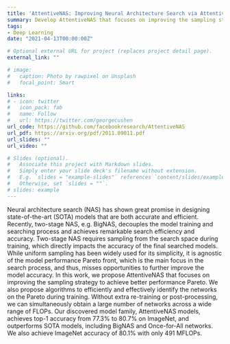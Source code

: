 ```yaml
---
title: 'AttentiveNAS: Improving Neural Architecture Search via Attentive Sampling'
summary: Develop AttentiveNAS that focuses on improving the sampling strategy for supernet-based NAS to achieve state-of-the-art performance Pareto.
tags:
- Deep Learning
date: "2021-04-13T00:00:00Z"

# Optional external URL for project (replaces project detail page).
external_link: ""

# image:
#   caption: Photo by rawpixel on Unsplash
#   focal_point: Smart

links:
# - icon: twitter
#   icon_pack: fab
#   name: Follow
#   url: https://twitter.com/georgecushen
url_code: https://github.com/facebookresearch/AttentiveNAS
url_pdf: https://arxiv.org/pdf/2011.09011.pdf
url_slides: ""
url_video: ""

# Slides (optional).
#   Associate this project with Markdown slides.
#   Simply enter your slide deck's filename without extension.
#   E.g. `slides = "example-slides"` references `content/slides/example-slides.md`.
#   Otherwise, set `slides = ""`.
# slides: example
---
```


Neural architecture search (NAS) has shown great promise in designing state-of-the-art (SOTA) models that are both accurate and efficient. Recently, two-stage NAS, e.g. BigNAS, decouples the model training and searching process and achieves remarkable search efficiency and accuracy. Two-stage NAS requires sampling from the search space during training, which directly impacts the accuracy of the final searched models. While uniform sampling has been widely used for its simplicity, it is agnostic of the model performance Pareto front, which is the main focus in the search process, and thus, misses opportunities to further improve the model accuracy. In this work, we propose AttentiveNAS that focuses on improving the sampling strategy to achieve better performance Pareto. We also propose algorithms to efficiently and effectively identify the networks on the Pareto during training. Without extra re-training or post-processing, we can simultaneously obtain a large number of networks across a wide range of FLOPs. Our discovered model family, AttentiveNAS models, achieves top-1 accuracy from 77.3% to 80.7% on ImageNet, and outperforms SOTA models, including BigNAS and Once-for-All networks. We also achieve ImageNet accuracy of 80.1% with only 491 MFLOPs.

